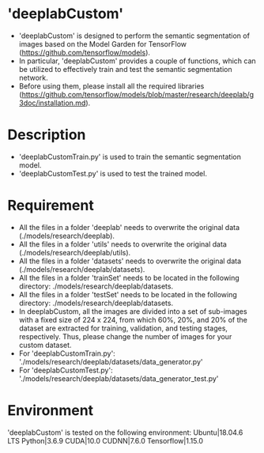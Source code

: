 # 'deeplabCustom'
* 'deeplabCustom' is designed to perform the semantic segmentation of images based on the Model Garden for TensorFlow (https://github.com/tensorflow/models).
* In particular, 'deeplabCustom' provides a couple of functions, which can be utilized to effectively train and test the semantic segmentation network.
* Before using them, please install all the required libraries (https://github.com/tensorflow/models/blob/master/research/deeplab/g3doc/installation.md).

# Description
* 'deeplabCustomTrain.py' is used to train the semantic segmentation model.
* 'deeplabCustomTest.py' is used to test the trained model.

# Requirement
* All the files in a folder 'deeplab' needs to overwrite the original data (./models/research/deeplab).
* All the files in a folder 'utils' needs to overwrite the original data (./models/research/deeplab/utils).
* All the files in a folder 'datasets' needs to overwrite the original data (./models/research/deeplab/datasets).
* All the files in a folder 'trainSet' needs to be located in the following directory: ./models/research/deeplab/datasets.
* All the files in a folder 'testSet' needs to be located in the following directory: ./models/research/deeplab/datasets.
* In deeplabCustom, all the images are divided into a set of sub-images with a fixed size of 224 x 224, from which 60%, 20%, and 20% of the dataset are extracted for training, validation, and testing stages, respectively. Thus, please change the number of images for your custom dataset.
* For 'deeplabCustomTrain.py': './models/research/deeplab/datasets/data_generator.py'
* For 'deeplabCustomTest.py': './models/research/deeplab/datasets/data_generator_test.py'

# Environment
'deeplabCustom' is tested on the following environment:
Ubuntu|18.04.6 LTS
Python|3.6.9
CUDA|10.0
CUDNN|7.6.0
Tensorflow|1.15.0
